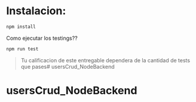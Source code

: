 # Instalacion:

```bash
npm install
```


Como ejecutar los testings??
```bash
npm run test
```


> Tu calificacion de este entregable dependera de la cantidad de tests que pases# usersCrud_NodeBackend
# usersCrud_NodeBackend
